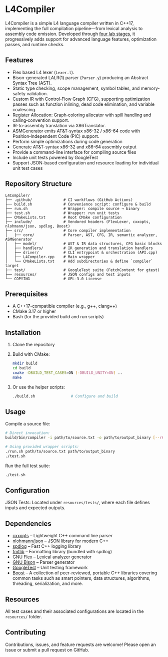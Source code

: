 # L4Compiler

L4Compiler is a simple L4 language compiler written in C++17, implementing the
full compilation pipeline—from lexical analysis to assembly code emission.
Developed through [four lab stages](labs/), it progressively adds support for
advanced language features, optimization passes, and runtime checks.

## Features

* Flex based L4 lexer (`Lexer.l`).
* Bison-generated LALR(1) parser (`Parser.y`) producing an Abstract Syntax Tree
  (AST).
* Static type checking, scope management, symbol tables, and memory-safety
  validation.
* Custom IR with Control‑Flow Graph (CFG), supporting optimization passes such
  as function inlining, dead code elimination, and variable coalescing.
* Register Allocation: Graph‑coloring allocator with spill handling and
  calling‑convention support.
* IR-to-assembly translation via X86Translator.
* ASMGenerator emits AT&T‑syntax x86-32 / x86-64 code with Position‑Independent
  Code (PIC) support.
* Perform simple optimizations during code generation
* Generate AT&T-syntax x86-32 and x86-64 assembly output
* Provide a command-line interface for compiling source files
* Include unit tests powered by GoogleTest
* Support JSON-based configuration and resource loading for individual unit test
  cases

## Repository Structure

```
L4Compiler/
├── .github/              # CI workflows (GitHub Actions)
├── build.sh              # Convenience script: configure & build
├── run.sh                # Wrapper: compile source → binary
├── test.sh               # Wrapper: run unit tests
├── CMakeLists.txt        # Root CMake configuration
├── include/              # Vendored headers (FlexLexer, cxxopts, nlohmann/json, spdlog, Boost)
├── src/                  # Core compiler implementation
│   ├── core/             # Parser, AST, CFG, IR, semantic analyzer, ASMGenerator
│   ├── model/            # AST & IR data structures, CFG basic blocks
│   ├── handlers/         # IR generation and translation handlers
│   ├── driver/           # CLI entrypoint & orchestration (API.cpp)
│   ├── L4Compiler.cpp    # Main wrapper
│   └── CMakeLists.txt    # Add subdirectories & define `compiler` target
├── test/                 # GoogleTest suite (FetchContent for gtest)
├── resources/            # JSON configs and test inputs
└── COPYING               # GPL-3.0 License
```

## Prerequisites

* A C++17-compatible compiler (e.g., g++, clang++)
* CMake 3.17 or higher
* Bash (for the provided build and run scripts)

## Installation

1. Clone the repository

2. Build with CMake:

   ```bash
   mkdir build
   cd build
   cmake -DBUILD_TEST_CASES=ON [-DBUILD_UNITY=ON] .. 
   make
   ```

3. Or use the helper scripts:

   ```bash
   ./build.sh                # Configure and build
   ```

## Usage

Compile a source file:

```bash
# Direct invocation:
build/bin/compiler -i path/to/source.txt -o path/to/output_binary [--r64] [-d]

# Using provided wrapper scripts:
./run.sh path/to/source.txt path/to/output_binary
./test.sh
```

Run the full test suite:

```bash
./test.sh
```

## Configuration

JSON Tests: Located under `resources/tests/`, where each file defines inputs and
expected outputs.

## Dependencies

* [cxxopts](https://github.com/jarro2783/cxxopts) – Lightweight C++ command line
  parser
* [nlohmann/json](https://github.com/nlohmann/json) – JSON library for modern
  C++
* [spdlog](https://github.com/gabime/spdlog) – Fast C++ logging library
* [fmtlib](https://github.com/fmtlib/fmt) – Formatting library (bundled with
  spdlog)
* [GNU Flex](https://github.com/westes/flex) – Lexical analyzer generator
* [GNU Bison](https://www.gnu.org/software/bison/) – Parser generator
* [GoogleTest](https://github.com/google/googletest) – Unit testing framework
* [Boost](https://www.boost.org/) – A collection of peer-reviewed, portable C++
  libraries covering common tasks such as smart pointers, data structures,
  algorithms, threading, serialization, and more.

## Resources

All test cases and their associated configurations are located in the
`resources/` folder.

## Contributing

Contributions, issues, and feature requests are welcome! Please open an issue or
submit a pull request on GitHub.
